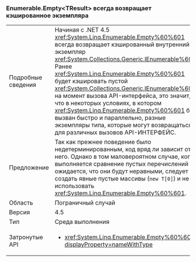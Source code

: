 ### <a name="enumerableemptylttresultgt-always-returns-cached-instance"></a>Enumerable.Empty&lt;TResult&gt; всегда возвращает кэшированное экземпляра

|   |   |
|---|---|
|Подробные сведения|Начиная с .NET 4.5 <xref:System.Linq.Enumerable.Empty%60%601> всегда возвращает кэшированный внутренний экземпляр <xref:System.Collections.Generic.IEnumerable%601>. Ранее <xref:System.Linq.Enumerable.Empty%60%601> будет кэшировать пустой <xref:System.Collections.Generic.IEnumerable%601> на момент вызова API-интерфейса, это значит, что в некоторых условиях, в котором <xref:System.Linq.Enumerable.Empty%60%601> был вызван быстро и параллельно, разные экземпляры типа, которые могут возвращаться для различных вызовов API-ИНТЕРФЕЙС.|
|Предложение|Так как прежнее поведение было недетерминированным, код вряд ли зависит от него. Однако в том маловероятном случае, когда выполняется сравнение пустых перечислений и ожидается, что они будут неравными, следует создать явные пустые массивы (<code>new T[0]</code>) и не использовать <xref:System.Linq.Enumerable.Empty%60%601>.|
|Область|Пограничный случай|
|Версия|4.5|
|Тип|Среда выполнения|
|Затронутые API|<ul><li><xref:System.Linq.Enumerable.Empty%60%601?displayProperty=nameWithType></li></ul>|

